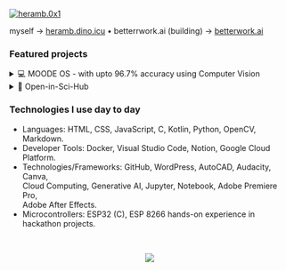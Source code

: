 [![heramb.0x1](https://github.com/Heramb0x1/Heramb0x1/releases/download/resources/Wl-banner.jpg)](https://linktr.ee/heramb.0x1)

myself &rarr; [heramb.dino.icu](https://heramb.dino.icu) • betterrwork.ai (building) &rarr; [betterwork.ai](https://dub.sh/betterwork-ai)

### Featured projects

<details>
  <summary>
     💻 MOODE OS -  with upto 96.7% accuracy using Computer Vision      
  </summary>

  <br />
  

  <img align="right" width="40%" src="https://github.com/Heramb0x1/Heramb0x1/releases/download/resources/MoodE.gif" />

  [MOODE OS](https://github.com/Heramb0x1/MoodE-development) WebOS built for Mood-Based Environment development <br>
  using computer vision techniques.
  
  **Tech stack**:
  - Firmware
    - Language: Embedded C, python
    - Microcontroller: ESP8266
    - SDKs: Blynk
   
  - Website (soon..)
  
  Repository (in dev.): [**GitHub**](https://github.com/Heramb0x1/MoodE-development) <br>
  blog: [**MOODE OS**](https://heramb.dino.icu/projects/project1.html) <br>
</details>

<details>
  <summary>📑 Open-in-Sci-Hub</summary>

  <br />


  <img align="right" width="40%" src="https://github.com/Heramb0x1/Heramb0x1/releases/download/resources/glimpse-demo-open-in-sh.gif" />
  
  [Open-in-Sci-Hub](https://dub.sh/open-in-sh/ph) is a browser extension for researchers, students, and knowledge seekers. 
  Access research papers via Sci-Hub instantly with a hotkey or single-click. 
  Simplify your workflow, save time, and focus on what matters—your research!

  **Tech stack**:
  - Language: Modern Js
  - GUI: Tailwind CSS (for the website)
  
  Website: [**web**](https://betterwork-ai.dino.icu) <br>
  launch: [**product hunt**](https://dub.sh/open-in-sh/ph) <br>
  Video: [**Youtube**](https://youtu.be/NjJVSYgGVqk)
</details>



### Technologies I use day to day

- Languages: HTML, CSS, JavaScript, C, Kotlin, Python, OpenCV, Markdown.
- Developer Tools: Docker, Visual Studio Code, Notion, Google Cloud Platform.
- Technologies/Frameworks: GitHub, WordPress, AutoCAD, Audacity, Canva, <br> Cloud Computing,
  Generative AI, Jupyter, Notebook, Adobe Premiere Pro, <br> Adobe After Effects.
- Microcontrollers: ESP32 (C), ESP 8266 hands-on experience in hackathon projects.

<br>

<p align="center"><img align="center" src="https://profile-counter.glitch.me/{Heramb0x1}/count.svg" /></p> 
<br>
